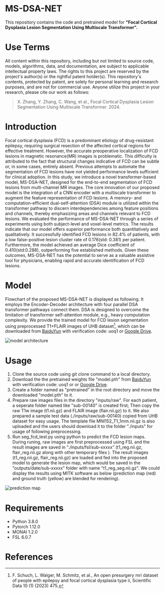 # MS-DSA-NET

This repository contains the code and pretrained model for **"Focal Cortical Dysplasia Lesion Segmentation Using Multiscale Transformer".**


# **Use Terms**

All content within this repository, including but not limited to source code, models, algorithms, data, and documentation, are subject to applicable intellectual property laws. The rights to this project are reserved by the project's author(s) or the rightful patent holder(s). This repository's contents, protected by patent, are solely for personal learning and research purposes, and are not for commercial use. Anyone utilize this project in your research, please cite our work as follows:
> X. Zhang, Y. Zhang, C. Wang, et al., Focal Cortical Dysplasia Lesion Segmentation Using Multiscale Transformer. 2024.

# **Introduction**

Focal cortical dysplasia (FCD) is a predominant etiology of drug-resistant epilepsy, requiring surgical resection of the affected cortical regions for effective treatment. However, the accurate preoperative localization of FCD lesions in magnetic resonance(MR) images is problematic. This difficulty is attributed to the fact that structural changes indicative of FCD can be subtle or, in some cases, entirely absent. Previous attempts to automate the segmentation of FCD lesions have not yielded performance levels sufficient for clinical adoption. In this study, we introduce a novel transformer-based model, MS-DSA-NET, designed for the end-to-end segmentation of FCD lesions from multi-channel MR images. The core innovation of our proposed model is the integration of a CNN encoder with a multiscale transformer to augment the feature representation of FCD lesions. A memory- and computation-efficient dual-self-attention (DSA) module is utilized within the transformer pathway to discern interdependencies among feature positions and channels, thereby emphasizing areas and channels relevant to FCD lesions. We evaluated the performance of MS-DSA-NET through a series of experiments using both subject-level and voxel-level metrics. The results indicate that our model offers superior performance both quantitatively and qualitatively. It successfully identified FCD lesions in 82.4% of patients, with a low false-positive lesion cluster rate of 0.176(std: 0.381) per patient. Furthermore, the model achieved an average Dice coefficient of 0.410(std:0.288), outperforming five established methods. Given these outcomes, MS-DSA-NET has the potential to serve as a valuable assistive tool for physicians, enabling rapid and accurate identification of FCD lesions.

# **Model** 

Flowchart of the proposed MS-DSA-NET is displayed as following. It employs the Encoder-Decoder architecture with four parallel DSA transformer pathways connect them. DSA is designed to overcome the limitation of transformer self-attention module, e.g., heavy computation complexity. We provide the trained model for FCD lesion segmentation using preprocessed T1+FLAIR images of UHB dataset[^1], which can be downloaded from [BaiduYun](https://pan.baidu.com/s/1jJWW6kdMxCp5wqV2oQRvmw) with verification code: uoq1 or [Google Drive](https://drive.google.com/drive/folders/1jB6829Yx5B2J3DNLhuquXqvHUaDDcB3Z).

![model architecture](https://github.com/zhangxd0530/MS-DSA-NET/blob/main/model.png "model architecture")

# **Usage**

1. Clone the source code using git clone command to a local directory.
2. Download the the pretrained weights file "model.pth" from [BaiduYun](https://pan.baidu.com/s/1jJWW6kdMxCp5wqV2oQRvmw) with verification code: uoq1 or or [Google Drive](https://drive.google.com/drive/folders/1jB6829Yx5B2J3DNLhuquXqvHUaDDcB3Z).
3. Create a folder named as "pretrained" in the root directory and move the downloaded "model.pth" to it.
4. Prepare raw images files in the directory "inputs/raw". For each patient, a seperate folder named like "sub-00140" is created first; Then copy the raw T1w image (t1.nii.gz) and FLAIR image (flair.nii.gz) to it. We also prepared a sample test data (./inputs/raw/sub-00140) copied from UHB dataset for easy usage. The template file MNI152_T1_1mm.nii.gz is also uploaded and the users should download it to the folder "./inputs" for usage of following preprocessing. 
5. Run seg_fcd_test.py using python to predict the FCD lesion maps. During runing, raw images are first preprocessed using FSL and the result images are saved in "./inputs/fsl/sub-xxxxx“ (t1_reg.nii.gz, flair_reg.nii.gz along with other temporary files ). The result images (t1_reg.nii.gz, flair_reg.nii.gz) are loaded and fed into the proposed model to generate the lesion map, which would be saved in the "outputs/date/sub-xxxxx" folder with name "t1_reg_seg.nii.gz". We could display the results using MITK software as below (prediction map (red) and ground truth (yellow) are blended for rendering).

![prediction map](https://github.com/zhangxd0530/MS-DSA-NET/blob/main/prediction.png)


# **Requirements**

- Python 3.8.0
- Pytorch 1.12.0
- MONAI 1.2.0
- FSL 6.0.7

# **References**
[^1]: F. Schuch, L. Walger, M. Schmitz, et al., An open presurgery mri dataset of people with epilepsy and focal cortical dysplasia type ii, Scientific Data 10 (1) (2023) 475.
